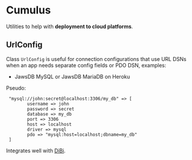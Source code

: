 # Cumulus

Utilities to help with **deployment to cloud platforms**.


## UrlConfig


Class `UrlConfig` is useful for connection configurations that use URL DSNs
when an app needs separate config fields or PDO DSN,
examples:
- JawsDB MySQL or JawsDB MariaDB on Heroku

Pseudo:
```
 "mysql://john:secret@localhost:3306/my_db" => [
 		username => john
 		password => secret
 		database => my_db
 		port => 3306
 		host => localhost
 		driver => mysql
 		pdo => "mysql:host=localhost;dbname=my_db"
 ]
```

Integrates well with [DiBi](https://github.com/dg/dibi).

